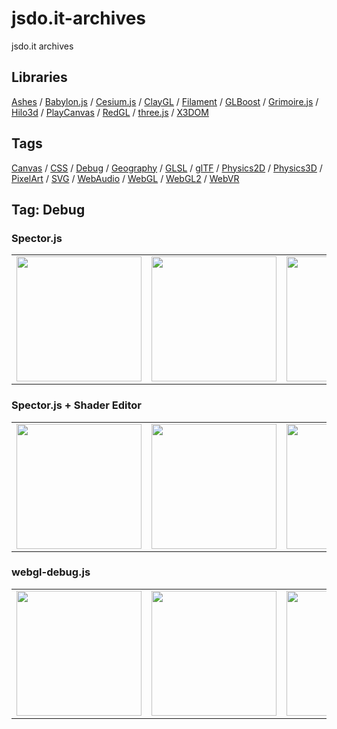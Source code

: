 # jsdo.it-archives
jsdo.it archives

## Libraries

[Ashes](../ashes) / [Babylon.js](../babylon.js) / [Cesium.js](../cesium.js) / [ClayGL](../claygl) / [Filament](../filament) / [GLBoost](../glboost)  / [Grimoire.js](../grimoire.js) / [Hilo3d](../hilo3d) / [PlayCanvas](../playcanvas) / [RedGL](../redgl) / [three.js](../three.js) / [X3DOM](../x3dom)

## Tags

[Canvas](../canvas) / [CSS](../css) / [Debug](../debug) / [Geography](../geography) / [GLSL](../glsl) / [glTF](../gltf) / [Physics2D](../physics2d) / [Physics3D](../physics3d) / [PixelArt](../pixelart) / [SVG](../svg) / [WebAudio](../webaudio) / [WebGL](../webgl) / [WebGL2](../webgl2) / [WebVR](../webvr)

## Tag: Debug

### Spector.js

<table>
<tr>
<td><a href="https://cx20.github.io/jsdo.it-archives/cx20/crNT" title="[WebGL] SpectorJS を試してみるテスト（WebGL編）"><img src="https://cx20.github.io/jsdo.it-archives/screenshot/crNT.jpg" width="200" height="200"></a></td>
<td><a href="https://cx20.github.io/jsdo.it-archives/cx20/4QOn" title="[WebGL] SpectorJS を試してみるテスト（WebGL2編）"><img src="https://cx20.github.io/jsdo.it-archives/screenshot/4QOn.jpg" width="200" height="200"></a></td>
<td><a href="https://cx20.github.io/jsdo.it-archives/cx20/s2ix" title="[WebGL] SpectorJS を試してみるテスト（three.js編）"><img src="https://cx20.github.io/jsdo.it-archives/screenshot/s2ix.jpg" width="200" height="200"></a></td>
<td><a href="https://cx20.github.io/jsdo.it-archives/cx20/G9YP" title="[WebGL] SpectorJS を試してみるテスト（Babylon.js編）"><img src="https://cx20.github.io/jsdo.it-archives/screenshot/G9YP.jpg" width="200" height="200"></a></td>
</tr>
</table>

### Spector.js + Shader Editor

<table>
<tr>
<td><a href="https://cx20.github.io/jsdo.it-archives/cx20/elND" title="SpectorJS の Shader Editor 機能を試してみるテスト（WebGL編）"><img src="https://cx20.github.io/jsdo.it-archives/screenshot/elND.jpg" width="200" height="200"></a></td>
<td><a href="https://cx20.github.io/jsdo.it-archives/cx20/qHSi" title="SpectorJS の Shader Editor 機能を試してみるテスト（WebGL2編）"><img src="https://cx20.github.io/jsdo.it-archives/screenshot/qHSi.jpg" width="200" height="200"></a></td>
<td><a href="https://cx20.github.io/jsdo.it-archives/cx20/gqwR" title="SpectorJS の Shader Editor 機能を試してみるテスト（three.js編）"><img src="https://cx20.github.io/jsdo.it-archives/screenshot/gqwR.jpg" width="200" height="200"></a></td>
<td></td>
</tr>
</table>

### webgl-debug.js 

<table>
<tr>
<td><a href="https://cx20.github.io/jsdo.it-archives/cx20/ibU9" title="webgl-debug.js で WebGL 1.0 のサンプルをトレースしてみるテスト"><img src="https://cx20.github.io/jsdo.it-archives/screenshot/ibU9.jpg" width="200" height="200"></a></td>
<td><a href="https://cx20.github.io/jsdo.it-archives/cx20/IJZH" title="webgl-debug.js で WebGL 2.0 のサンプルをトレースしてみるテスト"><img src="https://cx20.github.io/jsdo.it-archives/screenshot/IJZH.jpg" width="200" height="200"></a></td>
<td><a href="https://cx20.github.io/jsdo.it-archives/cx20/IMFe" title="webgl-debug.js で Three.js のサンプルをトレースしてみるテスト"><img src="https://cx20.github.io/jsdo.it-archives/screenshot/IMFe.jpg" width="200" height="200"></a></td>
<td><a href="https://cx20.github.io/jsdo.it-archives/cx20/sHXp" title="webgl-debug.js で Babylon.js のサンプルをトレースしてみるテスト"><img src="https://cx20.github.io/jsdo.it-archives/screenshot/sHXp.jpg" width="200" height="200"></a></td>
</tr>
</table>

